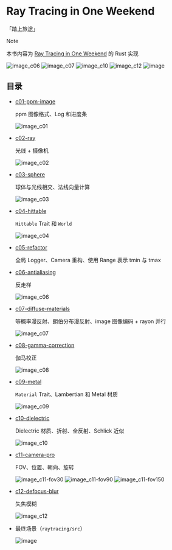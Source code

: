 # Ray Tracing in One Weekend

「踏上旅途」

> [!NOTE]
> 
> 本书内容为 [Ray Tracing in One Weekend](https://raytracing.github.io/books/RayTracingInOneWeekend.html) 的 Rust 实现

![image_c06](./assets/image_c06.png)
![image_c07](./assets/image_c07.png)
![image_c10](./assets/image_c10.png)
![image_c12](./assets/image_c12.png)
![image](./assets/image.png)

## 目录

- [c01-ppm-image](./c01-ppm-image.md)

    ppm 图像格式、Log 和进度条

    ![image_c01](./assets/image_c01.png)
- [c02-ray](./c02-ray.md)

    光线 + 摄像机

    ![image_c02](./assets/image_c02.png)
- [c03-sphere](./c03-sphere.md)

    球体与光线相交、法线向量计算

    ![image_c03](./assets/image_c03.png)
- [c04-hittable](./c04-hittable.md)

    `Hittable` Trait 和 `World`

    ![image_c04](./assets/image_c04.png)
- [c05-refactor](./c05-refactor.md)

    全局 Logger、Camera 重构、使用 Range 表示 tmin 与 tmax

- [c06-antialiasing](./c06-antialiasing.md)

    反走样
    
    ![image_c06](./assets/image_c06.png)
- [c07-diffuse-materials](./c07-diffuse-materials.md)

    等概率漫反射、朗伯分布漫反射、image 图像编码 + rayon 并行

    ![image_c07](./assets/image_c07.png)
- [c08-gamma-correction](./c08-gamma-correction.md)

    伽马校正

    ![image_c08](./assets/image_c08.png)
- [c09-metal](./c09-metal.md)

    `Material` Trait、Lambertian 和 Metal 材质

    ![image_c09](./assets/image_c09.png)
- [c10-dielectric](./c10-dielectric.md)

    Dielectric 材质、折射、全反射、Schlick 近似

    ![image_c10](./assets/image_c10.png)
- [c11-camera-pro](./c11-camera-pro.md)

    FOV、位置、朝向、旋转

    ![image_c11-fov30](./assets/image_c11-fov30.png)
    ![image_c11-fov90](./assets/image_c11-fov90.png)
    ![image_c11-fov150](./assets/image_c11-fov150.png)
- [c12-defocus-blur](./c12-defocus-blur.md)

    失焦模糊

    ![image_c12](./assets/image_c12.png)

- 最终场景（`raytracing/src`）

    ![image](./assets/image.png)
